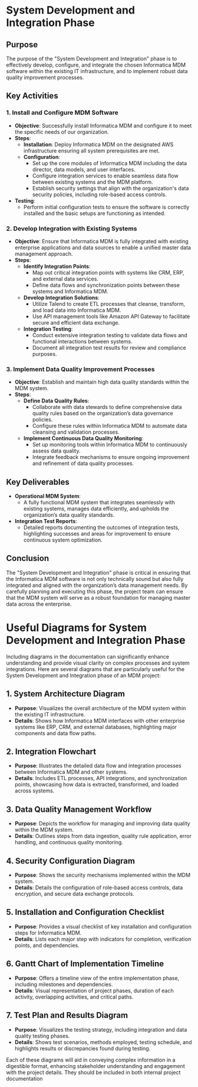 # System Development and Integration Phase

## Purpose
The purpose of the "System Development and Integration" phase is to effectively develop, configure, and integrate the chosen Informatica MDM software within the existing IT infrastructure, and to implement robust data quality improvement processes.

## Key Activities

### 1. Install and Configure MDM Software
- **Objective**: Successfully install Informatica MDM and configure it to meet the specific needs of our organization.
- **Steps**:
  - **Installation**: Deploy Informatica MDM on the designated AWS infrastructure ensuring all system prerequisites are met.
  - **Configuration**:
    - Set up the core modules of Informatica MDM including the data director, data models, and user interfaces.
    - Configure integration services to enable seamless data flow between existing systems and the MDM platform.
    - Establish security settings that align with the organization's data security policies, including role-based access controls.
- **Testing**:
  - Perform initial configuration tests to ensure the software is correctly installed and the basic setups are functioning as intended.

### 2. Develop Integration with Existing Systems
- **Objective**: Ensure that Informatica MDM is fully integrated with existing enterprise applications and data sources to enable a unified master data management approach.
- **Steps**:
  - **Identify Integration Points**:
    - Map out critical integration points with systems like CRM, ERP, and external data services.
    - Define data flows and synchronization points between these systems and Informatica MDM.
  - **Develop Integration Solutions**:
    - Utilize Talend to create ETL processes that cleanse, transform, and load data into Informatica MDM.
    - Use API management tools like Amazon API Gateway to facilitate secure and efficient data exchange.
  - **Integration Testing**:
    - Conduct extensive integration testing to validate data flows and functional interactions between systems.
    - Document all integration test results for review and compliance purposes.

### 3. Implement Data Quality Improvement Processes
- **Objective**: Establish and maintain high data quality standards within the MDM system.
- **Steps**:
  - **Define Data Quality Rules**:
    - Collaborate with data stewards to define comprehensive data quality rules based on the organization’s data governance policies.
    - Configure these rules within Informatica MDM to automate data cleansing and validation processes.
  - **Implement Continuous Data Quality Monitoring**:
    - Set up monitoring tools within Informatica MDM to continuously assess data quality.
    - Integrate feedback mechanisms to ensure ongoing improvement and refinement of data quality processes.

## Key Deliverables
- **Operational MDM System**:
  - A fully functional MDM system that integrates seamlessly with existing systems, manages data efficiently, and upholds the organization’s data quality standards.
- **Integration Test Reports**:
  - Detailed reports documenting the outcomes of integration tests, highlighting successes and areas for improvement to ensure continuous system optimization.

## Conclusion
The "System Development and Integration" phase is critical in ensuring that the Informatica MDM software is not only technically sound but also fully integrated and aligned with the organization’s data management needs. By carefully planning and executing this phase, the project team can ensure that the MDM system will serve as a robust foundation for managing master data across the enterprise.


# Useful Diagrams for System Development and Integration Phase

Including diagrams in the documentation can significantly enhance understanding and provide visual clarity on complex processes and system integrations. Here are several diagrams that are particularly useful for the System Development and Integration phase of an MDM project:

## 1. System Architecture Diagram
- **Purpose**: Visualizes the overall architecture of the MDM system within the existing IT infrastructure.
- **Details**: Shows how Informatica MDM interfaces with other enterprise systems like ERP, CRM, and external databases, highlighting major components and data flow paths.

## 2. Integration Flowchart
- **Purpose**: Illustrates the detailed data flow and integration processes between Informatica MDM and other systems.
- **Details**: Includes ETL processes, API integrations, and synchronization points, showcasing how data is extracted, transformed, and loaded across systems.

## 3. Data Quality Management Workflow
- **Purpose**: Depicts the workflow for managing and improving data quality within the MDM system.
- **Details**: Outlines steps from data ingestion, quality rule application, error handling, and continuous quality monitoring.

## 4. Security Configuration Diagram
- **Purpose**: Shows the security mechanisms implemented within the MDM system.
- **Details**: Details the configuration of role-based access controls, data encryption, and secure data exchange protocols.

## 5. Installation and Configuration Checklist
- **Purpose**: Provides a visual checklist of key installation and configuration steps for Informatica MDM.
- **Details**: Lists each major step with indicators for completion, verification points, and dependencies.

## 6. Gantt Chart of Implementation Timeline
- **Purpose**: Offers a timeline view of the entire implementation phase, including milestones and dependencies.
- **Details**: Visual representation of project phases, duration of each activity, overlapping activities, and critical paths.

## 7. Test Plan and Results Diagram
- **Purpose**: Visualizes the testing strategy, including integration and data quality testing phases.
- **Details**: Shows test scenarios, methods employed, testing schedule, and highlights results or discrepancies found during testing.

Each of these diagrams will aid in conveying complex information in a digestible format, enhancing stakeholder understanding and engagement with the project details. They should be included in both internal project documentation 
